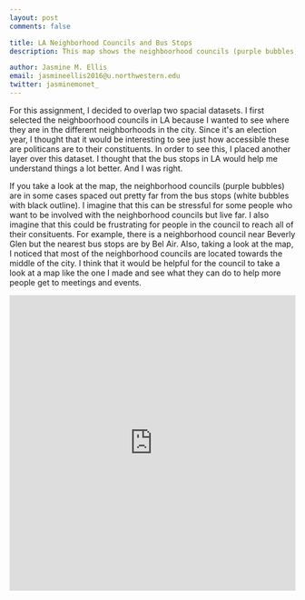 ```yaml
---
layout: post
comments: false

title: LA Neighborhood Councils and Bus Stops
description: This map shows the neighboorhood councils (purple bubbles) and the locations of the bus stops (white bubbles w/ black outlines) in LA

author: Jasmine M. Ellis
email: jasmineellis2016@u.northwestern.edu
twitter: jasminemonet_
---
```

For this assignment, I decided to overlap two spacial datasets. I first selected the neighboorhood councils in LA because I wanted to see where they are in the different neighborhoods in the city. Since it's an election year, I thought that it would be interesting to see just how accessible these are politicans are to their constituents. In order to see this, I placed another layer over this dataset. I thought that the bus stops in LA would help me understand things a lot better. And I was right. 

If you take a look at the map, the neighborhood councils (purple bubbles) are in some cases spaced out pretty far from the bus stops (white bubbles with black outline). I imagine that this can be stressful for some people who want to be involved with the neighborhood councils but live far. I also imagine that this could be frustrating for people in the council to reach all of their consituents. For example, there is a neighborhood council near Beverly Glen but the nearest bus stops are by Bel Air. Also, taking a look at the map, I noticed that most of the neighborhood councils are located towards the middle of the city. I think that it would be helpful for the council to take a look at a map like the one I made and see what they can do to help more people get to meetings and events.
<iframe width="100%" height="520" frameborder="0" src="https://jasmineellis.carto.com/viz/765f0792-5215-11e6-bdd2-0e233c30368f/embed_map" allowfullscreen webkitallowfullscreen mozallowfullscreen oallowfullscreen msallowfullscreen></iframe>
